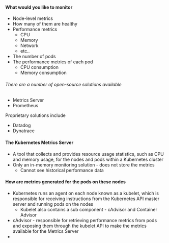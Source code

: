 
#### What would you like to monitor

- Node-level metrics
- How many of them are healthy
- Performance metrics
	- CPU
	- Memory
	- Network
	- etc..
- The number of pods
- The performance metrics of each pod
	- CPU consumption
	- Memory consumption

###### There are a number of open-source solutions available

- Metrics Server
- Prometheus

Proprietary solutions include
- Datadog
- Dynatrace

#### The Kubernetes Metrics Server

- A tool that collects and provides resource usage statistics, such as CPU and memory usage, for the nodes and pods within a Kubernetes cluster
- Only an in-memory monitoring solution - does not store the metrics
	- Cannot see historical performance data

#### How are metrics generated for the pods on these nodes

- Kubernetes runs an agent on each node known as a kubelet, which is responsible for receiving instructions from the Kubernetes API master server and running pods on the nodes
	- Kubelet also contains a sub component - cAdvisor and Container Advisor
- cAdvisor - responsible for retrieving performance metrics from pods and exposing them through the kubelet API to make the metrics available for the Metrics Server
-  
